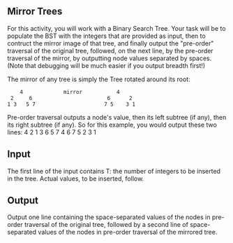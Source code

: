 <h2> Mirror Trees </h2>
For this activity, you will work with a Binary Search Tree. Your task will be to populate the BST with the integers that are provided as input, then to contruct the mirror image of that tree, and finally output the "pre-order" traversal of the original tree, followed, on the next line, by the pre-order traversal of the mirror, by outputting node values separated by spaces. (Note that debugging will be much easier if you output breadth first!)

The mirror of any tree is simply the Tree rotated around its root:

        4             mirror           4
     2     6                        6      2
    1 3   5 7                      7 5    3 1
  
Pre-order traversal outputs a node's value, then its left subtree (if any), then its right subtree (if any).
So for this example, you would output these two lines:
    4 2 1 3 6 5 7
    4 6 7 5 2 3 1
  
<h2> Input </h2>
The first line of the input contains T: the number of integers to be inserted in the tree. Actual values, to be inserted, follow.

<h2> Output </h2>
Output one line containing the space-separated values of the nodes in pre-order traversal of the original tree, followed by a second line of space-separated values of the nodes in pre-order traversal of the mirrored tree.
